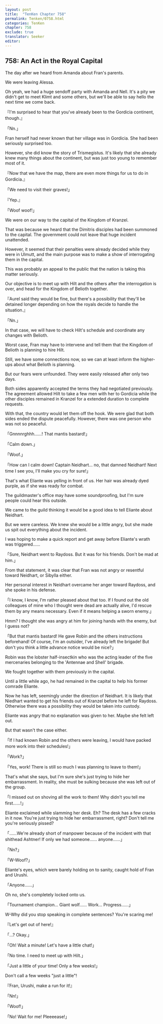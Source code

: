 ```yaml
---
layout: post
title:  "TenKen Chapter 758"
permalink: Tenken/0758.html
categories: TenKen
chapter: 758
exclude: true
translator: Seeker
editor: 
---
```

<h2 id="ch758">758: An Act in the Royal Capital</h2>

<p>The day after we heard from Amanda about Fran's parents.</p>

<p>We were leaving Alessa.</p>

<p>Oh yeah, we had a huge sendoff party with Amanda and Nell. It's a pity we didn't get to meet Klimt and some others, but we'll be able to say hello the next time we come back.</p>

<p>『I'm surprised to hear that you've already been to the Gordicia continent, though.』</p>
<p>「Nn.」</p>

<p>Fran herself had never known that her village was in Gordicia. She had been seriously surprised too.</p>

<p>However, she did know the story of Trismegistus. It's likely that she already knew many things about the continent, but was just too young to remember most of it.</p>

<p>『Now that we have the map, there are even more things for us to do in Gordicia.』</p>
<p>「We need to visit their graves!」</p>
<p>『Yep.』</p>
<p>「Woof woof!」</p>

<p>We were on our way to the capital of the Kingdom of Kranzel.</p>

<p>That was because we heard that the Dimitris disciples had been summoned to the capital. The government could not leave that huge incident unattended.</p>

<p>However, it seemed that their penalties were already decided while they were in Ulmutt, and the main purpose was to make a show of interrogating them in the capital.</p>

<p>This was probably an appeal to the public that the nation is taking this matter seriously.</p>

<p>Our objective is to meet up with Hilt and the others after the interrogation is over, and head for the Kingdom of Belioth together.</p>

<p>『Aurel said they would be fine, but there's a possibility that they'll be detained longer depending on how the royals decide to handle the situation.』</p>
<p>「Nn.」</p>

<p>In that case, we will have to check Hilt's schedule and coordinate any changes with Belioth.</p>

<p>Worst case, Fran may have to intervene and tell them that the Kingdom of Belioth is planning to hire Hilt.</p>

<p>Still, we have some connections now, so we can at least inform the higher-ups about what Belioth is planning.</p>

<p>But our fears were unfounded. They were easily released after only two days.</p>

<p>Both sides apparently accepted the terms they had negotiated previously. The agreement allowed Hilt to take a few men with her to Gordicia while the other disciples remained in Kranzel for a extended duration to complete requests.</p>

<p>With that, the country would let them off the hook. We were glad that both sides ended the dispute peacefully. However, there was one person who was not so peaceful.</p>

<p>「Gnnnnrghhh……! That mantis bastard!」</p>
<p>「Calm down.」</p>
<p>「Woof.」</p>
<p>「How can I calm down! Captain Neidhart… no, that damned Neidhart! Next time I see you, I'll make you cry for sure!」</p>

<p>That's what Eliante was yelling in front of us. Her hair was already dyed purple, as if she was ready for combat.</p>

<p>The guildmaster's office may have some soundproofing, but I'm sure people could hear this outside.</p>

<p>We came to the guild thinking it would be a good idea to tell Eliante about Neidhart.</p>

<p>But we were careless. We knew she would be a little angry, but she made us spit out everything about the incident.</p>

<p>I was hoping to make a quick report and get away before Eliante's wrath was triggered……</p>

<p>「Sure, Neidhart went to Raydoss. But it was for his friends. Don't be mad at him.」</p>

<p>From that statement, it was clear that Fran was not angry or resentful toward Neidhart, or Sibylla either.</p>

<p>Her personal interest in Neidhart overcame her anger toward Raydoss, and she spoke in his defense.</p>

<p>「I know, I know, I'm rather pleased about that too. If I found out the old colleagues of mine who I thought were dead are actually alive, I'd rescue them by any means necessary. Even if it means helping a sworn enemy.」</p>

<p>Hmm? I thought she was angry at him for joining hands with the enemy, but I guess not?</p>

<p>「But that mantis bastard! He gave Robin and the others instructions beforehand! Of course, I'm an outsider, I've already left the brigade! But don't you think a little advance notice would be nice?」</p>

<p>Robin was the lobster half-insectkin who was the acting leader of the five mercenaries belonging to the 'Antennae and Shell' brigade.</p>

<p>We fought together with them previously in the capital.</p>

<p>Until a little while ago, he had remained in the capital to help his former comrade Eliante.</p>

<p>Now he has left, seemingly under the direction of Neidhart. It is likely that Niedhart wanted to get his friends out of Kranzel before he left for Raydoss. Otherwise there was a possibility they would be taken into custody.</p>

<p>Eliante was angry that no explanation was given to her. Maybe she felt left out.</p>

<p>But that wasn't the case either.</p>

<p>「If I had known Robin and the others were leaving, I would have packed more work into their schedules!」</p>
<p>「Work?」</p>
<p>「Yes, work! There is still so much I was planning to leave to them!」</p>

<p>That's what she says, but I'm sure she's just trying to hide her embarrassment. In reality, she must be sulking because she was left out of the group.</p>

<p>「I missed out on shoving all the work to them! Why didn't you tell me first……!」</p>

<p>Eliante exclaimed while slamming her desk. Eh? The desk has a few cracks in it now. You're just trying to hide her embarrassment, right? Don't tell me you're seriously pissed?</p>

<p>「……We're already short of manpower because of the incident with that shithead Ashtner! If only we had someone…… anyone……」</p>
<p>「Nn?」</p>
<p>「W-Woof?」</p>

<p>Eliante's eyes, which were barely holding on to sanity, caught hold of Fran and Urushi.</p>

<p>「Anyone……」</p>

<p>Oh no, she's completely locked onto us.</p>

<p>「Tournament champion… Giant wolf…… Work… Progress……」</p>

<p>W-Why did you stop speaking in complete sentences? You're scaring me!</p>

<p>『Let's get out of here!』</p>
<p>「…? Okay.」</p>
<p>「Oh! Wait a minute! Let's have a little chat!」</p>
<p>「No time. I need to meet up with Hilt.」</p>
<p>「Just a little of your time! Only a few weeks!」</p>

<p>Don't call a few weeks "just a little"!</p>

<p>『Fran, Urushi, make a run for it!』</p>
<p>「Nn!」</p>
<p>「Woof!」</p>
<p>「No! Wait for me! Pleeeease!」</p>



